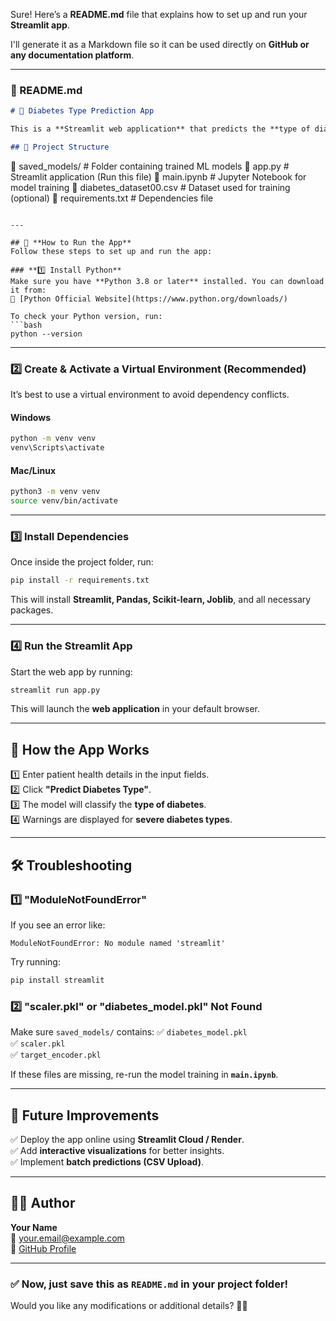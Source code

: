 Sure! Here’s a **README.md** file that explains how to set up and run your **Streamlit app**.  

I'll generate it as a Markdown file so it can be used directly on **GitHub or any documentation platform**.

---

### **📌 README.md**
```md
# 🏥 Diabetes Type Prediction App

This is a **Streamlit web application** that predicts the **type of diabetes** a patient has based on various health parameters.

## 📂 Project Structure
```
📁 saved_models/       # Folder containing trained ML models
📄 app.py              # Streamlit application (Run this file)
📄 main.ipynb          # Jupyter Notebook for model training
📄 diabetes_dataset00.csv  # Dataset used for training (optional)
📄 requirements.txt    # Dependencies file
```

---

## 🚀 **How to Run the App**
Follow these steps to set up and run the app:

### **1️⃣ Install Python**
Make sure you have **Python 3.8 or later** installed. You can download it from:
🔗 [Python Official Website](https://www.python.org/downloads/)

To check your Python version, run:
```bash
python --version
```

---

### **2️⃣ Create & Activate a Virtual Environment (Recommended)**
It’s best to use a virtual environment to avoid dependency conflicts.

#### **Windows**
```bash
python -m venv venv
venv\Scripts\activate
```

#### **Mac/Linux**
```bash
python3 -m venv venv
source venv/bin/activate
```

---

### **3️⃣ Install Dependencies**
Once inside the project folder, run:
```bash
pip install -r requirements.txt
```
This will install **Streamlit, Pandas, Scikit-learn, Joblib**, and all necessary packages.

---

### **4️⃣ Run the Streamlit App**
Start the web app by running:
```bash
streamlit run app.py
```
This will launch the **web application** in your default browser.

---

## 🎯 **How the App Works**
1️⃣ Enter patient health details in the input fields.  
2️⃣ Click **"Predict Diabetes Type"**.  
3️⃣ The model will classify the **type of diabetes**.  
4️⃣ Warnings are displayed for **severe diabetes types**.

---

## 🛠 **Troubleshooting**
### **1️⃣ "ModuleNotFoundError"**
If you see an error like:
```
ModuleNotFoundError: No module named 'streamlit'
```
Try running:
```bash
pip install streamlit
```

### **2️⃣ "scaler.pkl" or "diabetes_model.pkl" Not Found**
Make sure `saved_models/` contains:
✅ `diabetes_model.pkl`  
✅ `scaler.pkl`  
✅ `target_encoder.pkl`  

If these files are missing, re-run the model training in **`main.ipynb`**.

---

## 📌 **Future Improvements**
✅ Deploy the app online using **Streamlit Cloud / Render**.  
✅ Add **interactive visualizations** for better insights.  
✅ Implement **batch predictions (CSV Upload)**.

---

## 👨‍💻 **Author**
**Your Name**  
📧 your.email@example.com  
🔗 [GitHub Profile](https://github.com/your-username)

---

### ✅ **Now, just save this as `README.md` in your project folder!**  
Would you like any modifications or additional details? 🚀🔥